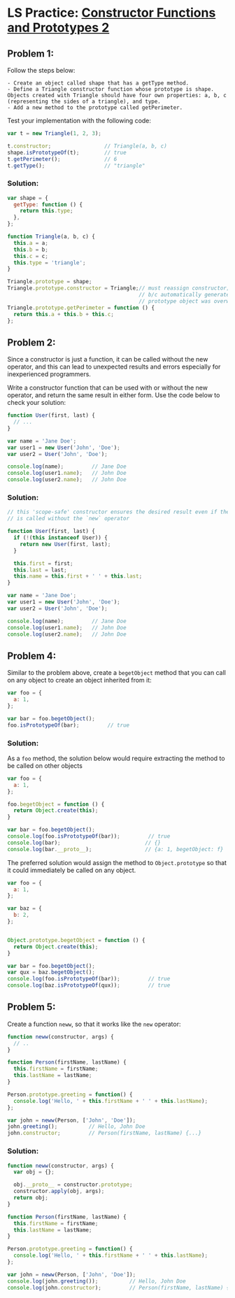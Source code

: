 # LS Practice: [Constructor Functions and Prototypes 2](https://launchschool.com/lessons/24a4613a/assignments/cbb1afa7)

## Problem 1:

Follow the steps below:

    - Create an object called shape that has a getType method.
    - Define a Triangle constructor function whose prototype is shape. Objects created with Triangle should have four own properties: a, b, c (representing the sides of a triangle), and type.
    - Add a new method to the prototype called getPerimeter.

Test your implementation with the following code:

```javascript
var t = new Triangle(1, 2, 3);

t.constructor;                 // Triangle(a, b, c)
shape.isPrototypeOf(t);        // true
t.getPerimeter();              // 6
t.getType();                   // "triangle"
```

### Solution:

```javascript
var shape = {
  getType: function () {
    return this.type;
  },
};

function Triangle(a, b, c) {
  this.a = a;
  this.b = b;
  this.c = c;
  this.type = 'triangle';
}

Triangle.prototype = shape;
Triangle.prototype.constructor = Triangle;// must reassign constructor;
                                          // b/c automatically generated
                                          // prototype object was overwritten
Triangle.prototype.getPerimeter = function () {
  return this.a + this.b + this.c;
};
```

## Problem 2:

Since a constructor is just a function, it can be called without the new operator, and this can lead to unexpected results and errors especially for inexperienced programmers.

Write a constructor function that can be used with or without the new operator, and return the same result in either form. Use the code below to check your solution:

```javascript
function User(first, last) {
  // ...
}

var name = 'Jane Doe';
var user1 = new User('John', 'Doe');
var user2 = User('John', 'Doe');

console.log(name);         // Jane Doe
console.log(user1.name);   // John Doe
console.log(user2.name);   // John Doe
```

### Solution:

```javascript
// this 'scope-safe' constructor ensures the desired result even if the function
// is called without the `new` operator

function User(first, last) {
  if (!(this instanceof User)) {
    return new User(first, last);
  }

  this.first = first;
  this.last = last;
  this.name = this.first + ' ' + this.last;
}

var name = 'Jane Doe';
var user1 = new User('John', 'Doe');
var user2 = User('John', 'Doe');

console.log(name);         // Jane Doe
console.log(user1.name);   // John Doe
console.log(user2.name);   // John Doe

```

## Problem 4:

Similar to the problem above, create a `begetObject` method that you can call on any object to create an object inherited from it:

```javascript
var foo = {
  a: 1,
};

var bar = foo.begetObject();
foo.isPrototypeOf(bar);         // true
```

### Solution:

As a `foo` method, the solution below would require extracting the method to be called on other objects

```javascript
var foo = {
  a: 1,
};

foo.begetObject = function () {
  return Object.create(this);
}

var bar = foo.begetObject();
console.log(foo.isPrototypeOf(bar));         // true
console.log(bar);                           // {}
console.log(bar.__proto__);                 // {a: 1, begetObject: f}
```

The preferred solution would assign the method to `Object.prototype` so that it could immediately be called on any object.

```javascript
var foo = {
  a: 1,
};

var baz = {
  b: 2,
};


Object.prototype.begetObject = function () {
  return Object.create(this);
}

var bar = foo.begetObject();
var qux = baz.begetObject();
console.log(foo.isPrototypeOf(bar));         // true
console.log(baz.isPrototypeOf(qux));         // true
```

## Problem 5:

Create a function `neww`, so that it works like the `new` operator:

```javascript
function neww(constructor, args) {
  // ..
}

function Person(firstName, lastName) {
  this.firstName = firstName;
  this.lastName = lastName;
}

Person.prototype.greeting = function() {
  console.log('Hello, ' + this.firstName + ' ' + this.lastName);
};

var john = neww(Person, ['John', 'Doe']);
john.greeting();          // Hello, John Doe
john.constructor;         // Person(firstName, lastName) {...}
```

### Solution:

```javascript
function neww(constructor, args) {
  var obj = {};

  obj.__proto__ = constructor.prototype;
  constructor.apply(obj, args);
  return obj;
}

function Person(firstName, lastName) {
  this.firstName = firstName;
  this.lastName = lastName;
}

Person.prototype.greeting = function() {
  console.log('Hello, ' + this.firstName + ' ' + this.lastName);
};

var john = neww(Person, ['John', 'Doe']);
console.log(john.greeting());          // Hello, John Doe
console.log(john.constructor);         // Person(firstName, lastName) {...}

```
